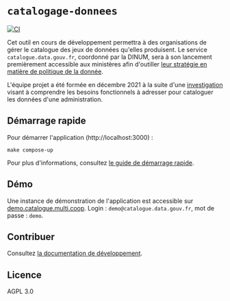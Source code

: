# `catalogage-donnees`

[![CI](https://github.com/etalab/catalogage-donnees/actions/workflows/ci.yml/badge.svg)](https://github.com/etalab/catalogage-donnees/actions/workflows/ci.yml)

Cet outil en cours de développement permettra à des organisations de gérer le catalogue des jeux de données qu'elles produisent. Le service `catalogue.data.gouv.fr`, coordonné par la DINUM, sera à son lancement premièrement accessible aux ministères afin d'outiller [leur stratégie en matière de politique de la donnée](https://www.etalab.gouv.fr/politique-de-la-donnee-des-algorithmes-et-des-codes-sources-15-strategies-ministerielles-et-500-actions-pour-accelerer/).

L'équipe projet a été formée en décembre 2021 à la suite d'une [investigation](https://jailbreak.gitlab.io/investigation-catalogue/synthese.html) visant à comprendre les besoins fonctionnels à adresser pour cataloguer les données d'une administration.

## Démarrage rapide

Pour démarrer l'application (http://localhost:3000) : 

```
make compose-up
```

Pour plus d'informations, consultez [le guide de démarrage rapide](./docs/fr/demarrage.md).

## Démo

Une instance de démonstration de l'application est accessible sur [demo.catalogue.multi.coop](http://demo.catalogue.multi.coop/). Login : `demo@catalogue.data.gouv.fr`, mot de passe : `demo`.


## Contribuer

Consultez [la documentation de développement](./docs/fr/README.md).

## Licence

AGPL 3.0
